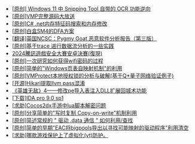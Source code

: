+ [[原创] Windows 11 中 Snipping Tool 自带的 OCR 功能逆向](https://bbs.kanxue.com/thread-285371.htm)
+ [[原创]VMP完整源码大放送](https://bbs.kanxue.com/thread-279796.htm)
+ [[原创]C# .net内存特征码搜索和内存修改](https://bbs.kanxue.com/thread-285288.htm)
+ [[原创]白盒SM4的DFA方案](https://bbs.kanxue.com/thread-285292.htm)
+ [[翻译]英国NCSC：Pygmy Goat 恶意软件分析报告（第三版）](https://bbs.kanxue.com/thread-285384.htm)
+ [[原创]基于trace 进行数据流分析的一些实践](https://bbs.kanxue.com/thread-285243.htm)
+ [2024騰訊遊戲安全大賽安卓決賽(復現)](https://bbs.kanxue.com/thread-285382.htm)
+ [[原创]一次研究如何获得wifi密码的过程](https://bbs.kanxue.com/thread-285383.htm)
+ [[原创]简单的"Windows页表自映射机制"的利用](https://bbs.kanxue.com/thread-285332.htm)
+ [[原创]VMProtect本地授权锁的分析与破解(基于Q*量子网络验证例子)](https://bbs.kanxue.com/thread-285076.htm)
+ [[开源]Hikari提取llvm pass混淆](https://bbs.kanxue.com/thread-285385.htm)
+ [《英雄无敌》4——修改pe导入表注入DLL扩展回城术功能](https://bbs.kanxue.com/thread-284644.htm)
+ [[下载]IDA pro 9.0 sp1](https://bbs.kanxue.com/thread-285234.htm)
+ [[求助]Cocos2dx手游中lua脚本解密问题](https://bbs.kanxue.com/thread-285344.htm)
+ [[原创]分享简单的"写时复制 Copy-on-write"机制利用](https://bbs.kanxue.com/thread-285331.htm)
+ [[原创]简述常规的 " 驱动 .data 通信 " 如何利用/查找](https://bbs.kanxue.com/thread-285348.htm)
+ [[原创]简单的早期"EAC将bigpools导出以寻找可能映射的驱动程序"利用清空](https://bbs.kanxue.com/thread-285355.htm)
+ [[求助]哪款游戏保护上了虚拟化(vt)防护。](https://bbs.kanxue.com/thread-284987.htm)
